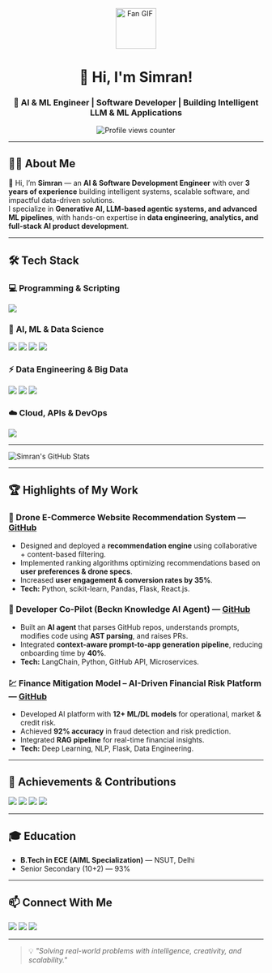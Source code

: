 <!-- Animated Header -->
<p align="center">
  <img src="https://github.com/fnky/fnky/raw/fnky/img/fan-1.gif" width="80" alt="Fan GIF">
</p>

<h1 align="center">👋 Hi, I'm Simran!</h1>
<h3 align="center">🚀 AI & ML Engineer | Software Developer | Building Intelligent LLM & ML Applications</h3>
<p align="center">
  <img src="https://komarev.com/ghpvc/?username=simran1devloper&label=Profile%20Views&color=1E90FF&style=plastic" alt="Profile views counter" />
</p>

---

## 👩‍💻 About Me
🌟 Hi, I’m **Simran** — an **AI & Software Development Engineer** with over **3 years of experience** building intelligent systems, scalable software, and impactful data-driven solutions.  
I specialize in **Generative AI, LLM-based agentic systems, and advanced ML pipelines**, with hands-on expertise in **data engineering, analytics, and full-stack AI product development**.

---



## 🛠 Tech Stack

### 💻 **Programming & Scripting**
<p align="left">
  <img src="https://skillicons.dev/icons?i=python,cpp,r,js,sql" />
</p>

### 🤖 **AI, ML & Data Science**
<p align="left">
  <img src="https://skillicons.dev/icons?i=tensorflow,pytorch" /> 
  <img src="https://skillicons.dev/icons?i=scikitlearn" />
  <img src="https://skillicons.dev/icons?i=opencv" />
  <img src="https://skillicons.dev/icons?i=pandas" />
</p>

### ⚡ **Data Engineering & Big Data**
<p align="left">
  <img src="https://skillicons.dev/icons?i=docker,kubernetes" />
  <img src="https://skillicons.dev/icons?i=postgres,mongodb,mysql" />
  <img src="https://skillicons.dev/icons?i=flask,react" />
</p>

### ☁️ **Cloud, APIs & DevOps**
<p align="left">
  <img src="https://skillicons.dev/icons?i=aws,azure,gcp,git,github" />
</p>

---

<!-- Stats Card -->
<picture>
  <source media="(prefers-color-scheme: dark)" srcset="https://github-readme-stats.vercel.app/api?username=simran1devloper&theme=dark">
  <img alt="Simran's GitHub Stats" src="https://github-readme-stats.vercel.app/api?username=simran1devloper&theme=default">
</picture>


---

## 🏆 Highlights of My Work

### 🛒 Drone E-Commerce Website Recommendation System — [GitHub](#)
- Designed and deployed a **recommendation engine** using collaborative + content-based filtering.
- Implemented ranking algorithms optimizing recommendations based on **user preferences & drone specs**.
- Increased **user engagement & conversion rates by 35%**.
- **Tech:** Python, scikit-learn, Pandas, Flask, React.js.

### 🤖 Developer Co-Pilot (Beckn Knowledge AI Agent) — [GitHub](#)
- Built an **AI agent** that parses GitHub repos, understands prompts, modifies code using **AST parsing**, and raises PRs.
- Integrated **context-aware prompt-to-app generation pipeline**, reducing onboarding time by **40%**.
- **Tech:** LangChain, Python, GitHub API, Microservices.

### 💹 Finance Mitigation Model – AI-Driven Financial Risk Platform — [GitHub](#)
- Developed AI platform with **12+ ML/DL models** for operational, market & credit risk.
- Achieved **92% accuracy** in fraud detection and risk prediction.
- Integrated **RAG pipeline** for real-time financial insights.
- **Tech:** Deep Learning, NLP, Flask, Data Engineering.

---

## 🏅 Achievements & Contributions
<p align="left">
  <img src="https://img.shields.io/badge/🥇_Google_Hackathon-EcoScan_Generative_AI_App-blue?style=for-the-badge" />
  <img src="https://img.shields.io/badge/🥈_Bank_of_Baroda-Fintech_AI_Risk_Mitigation-purple?style=for-the-badge" />
  <img src="https://img.shields.io/badge/🥉_Smart_India_Hackathon-Blockchain_AI_Waste_Segregation-orange?style=for-the-badge" />
  <img src="https://img.shields.io/badge/C4GT_2025-Contributor-green?style=for-the-badge" />
</p>

---

## 🎓 Education
- **B.Tech in ECE (AIML Specialization)** — NSUT, Delhi
- Senior Secondary (10+2) — 93%

---

## 📫 Connect With Me
<p align="left">
  <a href="mailto:simran.101.simran.1@gmail.com"><img src="https://skillicons.dev/icons?i=gmail" /></a>
  <a href="https://www.linkedin.com/in/simran-%E2%80%8E-1245a12b1/"><img src="https://skillicons.dev/icons?i=linkedin" /></a>
  <a href="https://x.com/simran.101.simran.1"><img src="https://skillicons.dev/icons?i=twitter" /></a>
</p>

---

> 💡 *"Solving real-world problems with intelligence, creativity, and scalability."*
